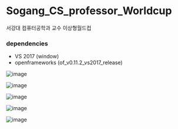 # Sogang_CS_professor_Worldcup
서강대 컴퓨터공학과 교수 이상형월드컵

### dependencies 
- VS 2017 (window)
- openframeworks (of_v0.11.2_vs2017_release)

![image](https://user-images.githubusercontent.com/81512075/208294098-a58da834-00c2-4091-bff0-380509294fc7.png)

![image](https://user-images.githubusercontent.com/81512075/208294234-2e5c09a2-c1db-4be4-b597-b0e1585115b9.png)

![image](https://user-images.githubusercontent.com/81512075/208294256-a8830da3-c5c8-4e68-bb8d-ea96182f8bc6.png)


![image](https://user-images.githubusercontent.com/81512075/208294087-6c830dc9-81f3-469b-91b7-fd05ff1b5294.png)

![image](https://user-images.githubusercontent.com/81512075/208294123-e0efc235-03d3-443c-9e2d-9be1a3b37058.png)

